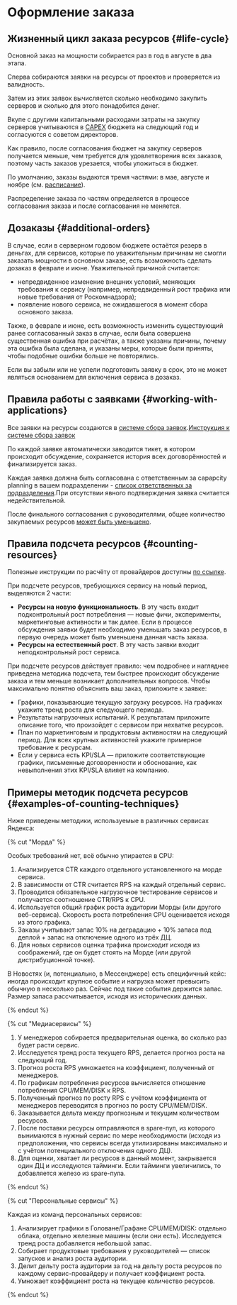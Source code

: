 # Оформление заказа

## Жизненный цикл заказа ресурсов {#life-cycle}

Основной заказ на мощности собирается раз в год в августе в два этапа.

Сперва собираются заявки на ресурсы от проектов и проверяется из валидность.

Затем из этих заявок вычисляется сколько необходимо закупить серверов и сколько для этого понадобится денег.

Вкупе с другими капитальными расходами затраты на закупку серверов учитываются в [CAPEX](https://ru.wikipedia.org/wiki/Капитальные_расходы) бюджета на следующий год и согласуются с советом директоров.

Как правило, после согласования бюджет на закупку серверов получается меньше, чем требуется для удовлетворения всех заказов, поэтому часть заказов урезается, чтобы уложиться в бюджет.

По умолчанию, заказы выдаются тремя частями: в мае, августе и ноябре (см. [расписание](https://capacity-planning.daas.yandex-team.ru/timeline/index.html)).

Распределение заказа по частям определяется в процессе согласования заказа и после согласования не меняется.

## Дозаказы {#additional-orders}

В случае, если в серверном годовом бюджете остаётся резерв в деньгах, для сервисов, которые по уважительным причинам не смогли заказать мощности в основном заказе, есть возможность сделать дозаказ в феврале и июне. Уважительной причиной считается:

- непредвиденное изменение внешних условий, меняющих требования к сервису (например, непредвиденный рост трафика или новые требования от Роскомнадзора);
- появление нового сервиса, не ожидавшегося в момент сбора основного заказа.

Также, в феврале и июне, есть возможность изменить существующий ранее согласованный заказ в случае, если была совершена существенная ошибка при расчётах, а также указаны причины, почему эта ошибка была сделана, и указаны меры, которые были приняты, чтобы подобные ошибки больше не повторялись.

Если вы забыли или не успели подготовить заявку в срок, это не может являться основанием для включения сервиса в дозаказ.

## Правила работы с заявками {#working-with-applications}

Все заявки на ресурсы создаются в [системе сбора заявок](https://wiki.yandex-team.ru/Intranet/abc/features/hardware/#create).[Инструкция к системе сбора заявок](https://wiki.yandex-team.ru/Intranet/abc/features/hardware/)

По каждой заявке автоматически заводится тикет, в котором происходит обсуждение, сохраняется история всех договорённостей и финализируется заказ.

Каждая заявка должна быть согласована с ответственным за capapcity planning в вашем подразделении - [список ответственных за подразделения](https://wiki.yandex-team.ru/capacity-planning-comitee/).При отсутствии явного подтверждения заявка считается недействительной.

После финального согласования с руководителями, общее количество закупаемых ресурсов [может быть уменьшено](faq.md#why-the-order-was-cut).

## Правила подсчета ресурсов {#counting-resources}

Полезные инструкции по расчёту от провайдеров доступны [по ссылке](https://wiki.yandex-team.ru/Intranet/abc/features/hardware/#providers).

При подсчете ресурсов, требующихся сервису на новый период, выделяются 2 части:

- **Ресурсы на новую функциональность**. В эту часть входит подконтрольный рост потребления — новые фичи, эксперименты, маркетинговые активности и так далее. Если в процессе обсуждения заявки будет необходимо уменьшать заказ ресурсов, в первую очередь может быть уменьшена данная часть заказа.
- **Ресурсы на естественный рост**. В эту часть заявки входит неподконтрольный рост сервиса.

При подсчете ресурсов действует правило: чем подробнее и нагляднее приведена методика подсчета, тем быстрее происходит обсуждение заказа и тем меньше возникает дополнительных вопросов. Чтобы максимально понятно объяснить ваш заказ, приложите к заявке:

- Графики, показывающие текущую загрузку ресурсов. На графиках укажите тренд роста для следующего периода.
- Результаты нагрузочных испытаний. К результатам приложите описание того, что произойдет с сервисом при нехватке ресурсов.
- План по маркетинговым и продуктовым активностям на следующий период. Для всех крупных активностей укажите примерное требование к ресурсам.
- Если у сервиса есть KPI/SLA — приложите соответствующие графики, письменные договоренности и обоснование, как невыполнения этих KPI/SLA влияет на компанию.

## Примеры методик подсчета ресурсов {#examples-of-counting-techniques}

Ниже приведены методики, используемые в различных сервисах Яндекса:

{% cut "Морда" %}

Особых требований нет, всё обычно упирается в CPU:

1. Анализируется CTR каждого отдельного установленного на морде сервиса.
2. В зависимости от CTR считается RPS на каждый отдельный сервис.
3. Проводится обязательное нагрузочное тестирование сервисов и получается соотношение CTR/RPS к CPU.
4. Используется общий график роста аудитории Морды (или другого веб-сервиса). Скорость роста потребления CPU оценивается исходя из этого графика.
5. Заказы учитывают запас 10% на деградацию + 10% запаса под деплой + запас на отключение одного из трёх ДЦ.
6. Для новых сервисов оценка трафика происходит исходя из соображений, где он будет стоять на Морде (или другой дистрибуционной точке).

В Новостях (и, потенциально, в Мессенджере) есть специфичный кейс: иногда происходит крупное событие и нагрузка может превысить обычную в несколько раз. Сейчас под такие события держится запас. Размер запаса рассчитывается, исходя из исторических данных.

{% endcut %}

{% cut "Медиасервисы" %}

1. У менеджеров собирается предварительная оценка, во сколько раз будет расти сервис.
2. Исследуется тренд роста текущего RPS, делается прогноз роста на следующий год.
3. Прогноз роста RPS умножается на коэффициент, полученный от менеджеров.
4. По графикам потребления ресурсов вычисляется отношение потребления CPU/MEM/DISK к RPS.
5. Полученный прогноз по росту RPS с учётом коэффициента от менеджеров переводится в прогноз по росту CPU/MEM/DISK.
6. Заказывается дельта между прогнозным и текущим количеством ресурсов.
7. После поставки ресурсы отправляются в spare-пул, из которого вынимаются в нужный сервис по мере необходимости (исходя из предположения, что сервисы всегда утилизированы максимально и с учётом потенциального отключения одного ДЦ).
8. Для оценки, хватает ли ресурсов в данный момент, закрывается один ДЦ и исследуются тайминги. Если тайминги увеличились, то добавляется железо из spare-пула.

{% endcut %}

{% cut "Персональные сервисы" %}

Каждая из команд персональных сервисов:
1. Анализирует графики в Головане/Графане CPU/MEM/DISK: отдельно облака, отдельно железные машины (если они есть). Исследуется тренд роста добавляется небольшой запас.
2. Собирает продуктовые требования у руководителей — список запусков и анализ роста аудитории.
3. Делит дельту роста аудитории за год на дельту роста ресурсов по каждому сервис-провайдеру и получает коэффициент роста.
4. Умножает коэффициент роста на текущее количество ресурсов.

{% endcut %}